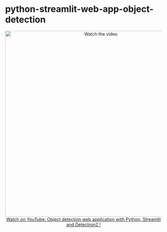 # python-streamlit-web-app-object-detection

<p align="center">
<a href="https://www.youtube.com/watch?v=EH624chwND8">
    <img width="600" src="https://utils-computervisiondeveloper.s3.amazonaws.com/thumbnails/with_play_button/detectron2_web_app.jpg" alt="Watch the video">
    </br>Watch on YouTube: Object detection web application with Python, Streamlit and Detectron2 !
</a>
</p>

